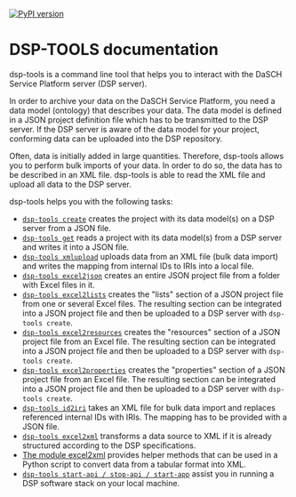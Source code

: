 [![PyPI version](https://badge.fury.io/py/dsp-tools.svg)](https://badge.fury.io/py/dsp-tools)

# DSP-TOOLS documentation

dsp-tools is a command line tool that helps you to interact with the DaSCH Service Platform server (DSP server).

In order to archive your data on the DaSCH Service Platform, you need a data model (ontology) that describes your data.
The data model is defined in a JSON project definition file which has to be transmitted to the DSP server. If the DSP 
server is aware of the data model for your project, conforming data can be uploaded into the DSP repository.

Often, data is initially added in large quantities. Therefore, dsp-tools allows you to perform bulk imports of your
data. In order to do so, the data has to be described in an XML file. dsp-tools is able to read the XML file and upload
all data to the DSP server.

dsp-tools helps you with the following tasks:

- [`dsp-tools create`](./dsp-tools-usage.md#create-a-project-on-a-dsp-server) creates the project with its data model(s) 
  on a DSP server from a JSON file.
- [`dsp-tools get`](./dsp-tools-usage.md#get-a-project-from-a-dsp-server) reads a project with its data model(s) from 
  a DSP server and writes it into a JSON file.
- [`dsp-tools xmlupload`](./dsp-tools-usage.md#upload-data-to-a-dsp-server) uploads data from an XML file (bulk
  data import) and writes the mapping from internal IDs to IRIs into a local file.
- [`dsp-tools excel2json`](./dsp-tools-usage.md#create-a-json-project-file-from-excel-files) creates an entire JSON
  project file from a folder with Excel files in it.
- [`dsp-tools excel2lists`](./dsp-tools-usage.md#create-the-lists-section-of-a-json-project-file-from-excel-files)
  creates the "lists" section of a JSON project file from one or several Excel files. The resulting section can be 
  integrated into a JSON project file and then be uploaded to a DSP server with `dsp-tools create`.
- [`dsp-tools excel2resources`](./dsp-tools-usage.md#create-the-resources-section-of-a-json-project-file-from-an-excel-file)
  creates the "resources" section of a JSON project file from an Excel file. The resulting section can be integrated 
  into a JSON project file and then be uploaded to a DSP server with `dsp-tools create`.
- [`dsp-tools excel2properties`](./dsp-tools-usage.md#create-the-properties-section-of-a-json-project-file-from-an-excel-file)
  creates the "properties" section of a JSON project file from an Excel file. The resulting section can be integrated 
  into a JSON project file and then be uploaded to a DSP server with `dsp-tools create`.
- [`dsp-tools id2iri`](./dsp-tools-usage.md#replace-internal-ids-with-iris-in-xml-file)
  takes an XML file for bulk data import and replaces referenced internal IDs with IRIs. The mapping has to be provided
  with a JSON file.
- [`dsp-tools excel2xml`](./dsp-tools-usage.md#create-an-xml-file-from-excelcsv) transforms a data source to XML if it 
  is already structured according to the DSP specifications.
- [The module excel2xml](./dsp-tools-usage.md#use-the-module-excel2xml-to-convert-a-data-source-to-xml) provides helper
  methods that can be used in a Python script to convert data from a tabular format into XML.
- [`dsp-tools start-api / stop-api / start-app`](./dsp-tools-usage.md#start-a-dsp-stack-on-your-local-machine-for-dasch-internal-use-only)
  assist you in running a DSP software stack on your local machine.

